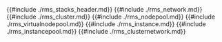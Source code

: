 <table>
  {{#include ./rms_stacks_header.md}}
  {{#include ./rms_network.md}}
  {{#include ./rms_cluster.md}}
  {{#include ./rms_nodepool.md}}
  {{#include ./rms_virtualnodepool.md}}
  {{#include ./rms_instance.md}}
  {{#include ./rms_instancepool.md}}
  {{#include ./rms_clusternetwork.md}}
</table>
